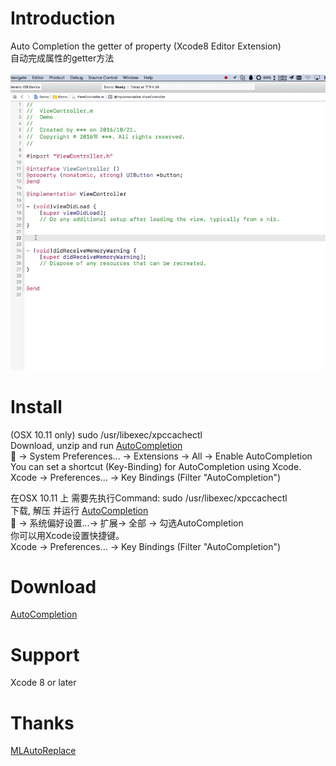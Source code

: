 # Introduction
Auto Completion the getter of property (Xcode8 Editor Extension)
<br/>
自动完成属性的getter方法
<br/>
<br/>
<img  src="demo.gif"  alt="demo.gif" />
# Install
(OSX 10.11 only) sudo /usr/libexec/xpccachectl<br/>
Download, unzip and run <a href ="https://github.com/keepyounger/AutoCompletion/blob/master/AutoCompletion.zip?raw=true"> AutoCompletion </a> <br/>
 -> System Preferences... -> Extensions -> All -> Enable AutoCompletion<br/>
You can set a shortcut (Key-Binding) for AutoCompletion using Xcode.<br/>
Xcode -> Preferences... -> Key Bindings (Filter "AutoCompletion")<br/>

在OSX 10.11 上 需要先执行Command: sudo /usr/libexec/xpccachectl<br/>
下载, 解压 并运行 <a href ="https://github.com/keepyounger/AutoCompletion/blob/master/AutoCompletion.zip?raw=true"> AutoCompletion </a> <br/>
 -> 系统偏好设置...-> 扩展-> 全部 -> 勾选AutoCompletion<br/>
你可以用Xcode设置快捷键。<br/>
Xcode -> Preferences... -> Key Bindings (Filter "AutoCompletion")<br/>

# Download
<a href ="https://github.com/keepyounger/AutoCompletion/blob/master/AutoCompletion.zip?raw=true"> AutoCompletion </a> <br/>

# Support
Xcode 8 or later
# Thanks
<a href ="https://github.com/molon/MLAutoReplace"> MLAutoReplace </a> <br/>
